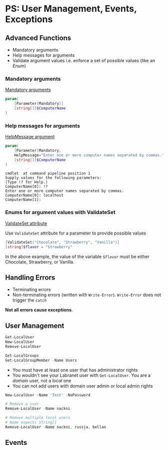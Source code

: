 # PS: User Management, Events, Exceptions

## Advanced Functions

- Mandatory arguments
- Help messages for arguments
- Validate argument values i.e. enforce a set of possible values (like an _Enum_)

### Mandatory arguments

[Mandatory arguments](https://learn.microsoft.com/en-us/powershell/module/microsoft.powershell.core/about/about_functions_advanced_parameters?view=powershell-7.3#mandatory-argument)

```ps1
param(
    [Parameter(Mandatory)]
    [string[]]$ComputerName
)
```

### Help messages for arguments

[HelpMessage argument](https://learn.microsoft.com/en-us/powershell/module/microsoft.powershell.core/about/about_functions_advanced_parameters?view=powershell-7.3#helpmessage-argument)

```ps1
param(
    [Parameter(Mandatory,
    HelpMessage="Enter one or more computer names separated by commas.")]
    [string[]]$ComputerName
)
```

```
cmdlet  at command pipeline position 1
Supply values for the following parameters:
(Type !? for Help.)
ComputerName[0]: !?
Enter one or more computer names separated by commas.
ComputerName[0]: localhost
ComputerName[1]:
```

### Enums for argument values with ValidateSet

[ValidateSet attribute](https://learn.microsoft.com/en-us/powershell/module/microsoft.powershell.core/about/about_functions_advanced_parameters?view=powershell-7.3#validateset-attribute)

Use `ValidateSet` attribute for a parameter to provide possible values

```ps1
[ValidateSet("Chocolate", "Strawberry", "Vanilla")]
[string]$flavor = "Strawberry"
```

In the above example, the value of the variable `$flavor` must be either Chocolate, Strawberry, or Vanilla.


## Handling Errors

- Terminating errors
- Non-terminating errors (written with `Write-Error`). `Write-Error` does not trigger the `catch`

**Not all errors cause exceptions**.

## User Management

```ps1
Get-LocalUser
New-LocalUser
Remove-LocalUser

Get-LocalGroups
Get-LocalGroupMember -Name Users
```

- You must have at least one user that has administrator rights
- You wouldn't see your Labranet user with `Get-LocalUser`. You are a _domain_ user, not a _local_ one
- You can not add users with domain user admin or local admin rights

```ps1
New-LocalUser -Name 'Test' -NoPassword
```

```ps1
# Remove a user
Remove-LocalUser -Name nackni

# Remove multiple local users
# Name expects String[]
Remove-LocalUser -Name nackni, russja, bellan
```

## Events